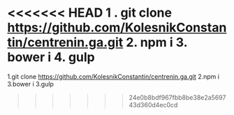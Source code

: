 <<<<<<< HEAD
1 . git clone https://github.com/KolesnikConstantin/centrenin.ga.git
2. npm i
3. bower i
4. gulp
=======
1.git clone https://github.com/KolesnikConstantin/centrenin.ga.git
2.npm i
3.bower i
3.gulp
>>>>>>> 24e0b8bdf967fbb8be38e2a569743d360d4ec0cd

